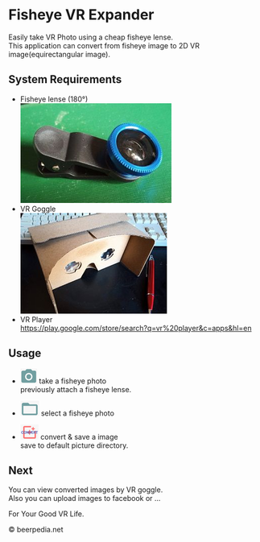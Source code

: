 # Fisheye VR Expander
Easily take VR Photo using a cheap fisheye lense.  
This application can convert from fisheye image to 2D VR image(equirectangular image).  

## System Requirements
* Fisheye lense (180°)  
![fisheyelense](img/fisheyelense.jpg)
* VR Goggle  
![vrgoggle](img/vrgoggles.jpg)
* VR Player  
https://play.google.com/store/search?q=vr%20player&c=apps&hl=en

## Usage
* ![camera](img/cameraicon.png) take a fisheye photo  
previously attach a fisheye lense.
* ![folder](img/foldericon.png) select a fisheye photo  

* ![convert](img/converticon.png) convert & save a image  
save to default picture directory.

## Next
You can view converted images by VR goggle.  
Also you can upload images to facebook or ...  

For Your Good VR Life.



© beerpedia.net
